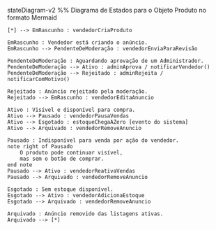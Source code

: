 stateDiagram-v2
%% Diagrama de Estados para o Objeto Produto no formato Mermaid

    [*] --> EmRascunho : vendedorCriaProduto

    EmRascunho : Vendedor está criando o anúncio.
    EmRascunho --> PendenteDeModeração : vendedorEnviaParaRevisão

    PendenteDeModeração : Aguardando aprovação de um Administrador.
    PendenteDeModeração --> Ativo : adminAprova / notificarVendedor()
    PendenteDeModeração --> Rejeitado : adminRejeita / notificarComMotivo()

    Rejeitado : Anúncio rejeitado pela moderação.
    Rejeitado --> EmRascunho : vendedorEditaAnuncio

    Ativo : Visível e disponível para compra.
    Ativo --> Pausado : vendedorPausaVendas
    Ativo --> Esgotado : estoqueChegaAZero [evento do sistema]
    Ativo --> Arquivado : vendedorRemoveAnuncio

    Pausado : Indisponível para venda por ação do vendedor.
    note right of Pausado
        O produto pode continuar visível,
        mas sem o botão de comprar.
    end note
    Pausado --> Ativo : vendedorReativaVendas
    Pausado --> Arquivado : vendedorRemoveAnuncio

    Esgotado : Sem estoque disponível.
    Esgotado --> Ativo : vendedorAdicionaEstoque
    Esgotado --> Arquivado : vendedorRemoveAnuncio

    Arquivado : Anúncio removido das listagens ativas.
    Arquivado --> [*]
